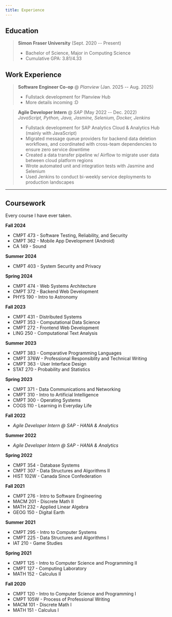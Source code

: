 ```yaml
---
title: Experience
---
```

## Education
> **Simon Fraser University** (Sept. 2020 -- Present)
> - Bachelor of Science, Major in Computing Science
> - Cumulative GPA: 3.81/4.33

## Work Experience
> **Software Engineer Co-op** @ *Planview* (Jan. 2025 -- Aug. 2025)
> - Fullstack development for Planview Hub
> - More details incoming :D

> **Agile Developer Intern** @ *SAP* (May 2022 -- Dec. 2022)\
> *JavaScript, Python, Java, Jasmine, Selenium, Docker, Jenkins*
> - Fullstack development for SAP Analytics Cloud & Analytics Hub (mainly with JavaScript)
> - Migrated message queue providers for backend data deletion workflows, and coordinated with cross-team dependencies to ensure zero service downtime
> - Created a data transfer pipeline w/ Airflow to migrate user data between cloud platform regions
> - Wrote automated unit and integration tests with Jasmine and Selenium
> - Used Jenkins to conduct bi-weekly service deployments to production landscapes

---

## Coursework

Every course I have ever taken. 

**Fall 2024**
- CMPT 473 - Software Testing, Reliability, and Security
- CMPT 362 - Mobile App Development (Android)
- CA 149 - Sound

**Summer 2024**
- CMPT 403 - System Security and Privacy

**Spring 2024**
- CMPT 474 - Web Systems Architecture
- CMPT 372 - Backend Web Development
- PHYS 190 - Intro to Astronomy

**Fall 2023**
- CMPT 431 - Distributed Systems
- CMPT 353 - Computational Data Science
- CMPT 272 - Frontend Web Development
- LING 250 - Computational Text Analysis

**Summer 2023**
- CMPT 383 - Comparative Programming Languages
- CMPT 376W - Professional Responsiblity and Technical Writing
- CMPT 363 - User Interface Design
- STAT 270 - Probability and Statistics

**Spring 2023**
- CMPT 371 - Data Communications and Networking
- CMPT 310 - Intro to Artificial Intelligence 
- CMPT 300 - Operating Systems
- COGS 110 - Learning in Everyday Life

**Fall 2022**
- *Agile Developer Intern @ SAP - HANA & Analytics*

**Summer 2022**
- *Agile Developer Intern @ SAP - HANA & Analytics*

**Spring 2022**
- CMPT 354 - Database Systems
- CMPT 307 - Data Structures and Algorithms II
- HIST 102W - Canada Since Confederation

**Fall 2021**
- CMPT 276 - Intro to Software Engineering
- MACM 201 - Discrete Math II
- MATH 232 - Applied Linear Algebra
- GEOG 150 - Digital Earth

**Summer 2021**
- CMPT 295 - Intro to Computer Systems
- CMPT 225 - Data Structures and Algorithms I
- IAT 210 - Game Studies

**Spring 2021**
- CMPT 125 - Intro to Computer Science and Programming II
- CMPT 127 - Computing Laboratory
- MATH 152 - Calculus II

**Fall 2020**
- CMPT 120 - Intro to Computer Science and Programming I
- CMPT 105W - Process of Professional Writing
- MACM 101 - Discrete Math I
- MATH 151 - Calculus I
